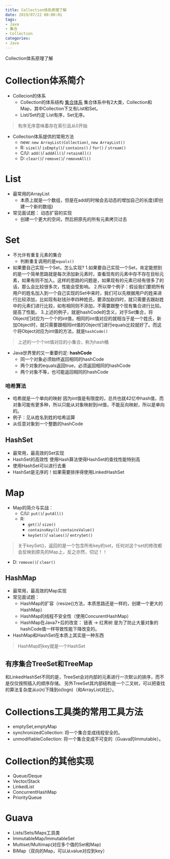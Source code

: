 ```yaml
---
title: Collection体系原理了解
date: 2019/07/22 00:00:01
tags: 
- Java
- 集合
- Collection
categories: 
- Java
---
```

Collection体系原理了解
<!--more-->

# Collection体系简介

- Collecion的体系
  - Collection的体系结构
[集合体系](https://juejin.im/entry/58fc6a07a0bb9f0065be95cc)
集合体系中有2大类，Collection和Map，其中Collection下又有List和Set。
  - List/Set约定
List有序，Set无序。
>有序无序意味着存在索引且从0开始

- Collection体系提供的常用方法
  - new: `new ArrayList(Collection)`, `new ArrayList()`
  - R: `size()`/ `isEmpty()`/ `contains()` / `for()` / `stream()`
  - C/U: `add()`/ `addAll()`/ `retainAll()`
  - D: `clear()`/ `remove()`/ `removeAll()`


# List
- 最常用的ArrayList
  - 本质上就是一个数组，但是在add的时候会去动态的增加自己的长度(即创建一个新的数组)
- 常见面试题： 动态扩容的实现
  - 创建一个更大的空间，然后把原先的所有元素拷贝过去

# Set
- 不允许有重复元素的集合
  - 判断重复调用的是`equals()`
- 如果要自己实现一个Set，怎么实现?
1.如果要自己实现一个Set，肯定能想到的是一个简单思路就是每次添加新元素时，查看现有的元素中存不存在目标元素，如果有则不加入。这样的思路的问题是，如果现有的元素已经有很多了的话，那么会比较很多次，性能会受影响。
2.所以举个例子：假设我们要把所有用户的姓名加入到一个自己实现的Set中来时，我们可以先根据用户的姓来进行比较添加，比如现有赵钱孙李四种姓氏，要添加赵四时，就只需要去跟赵姓中的元素们进行比较，如有相同则不添加，不需要跟整个现有集合进行比较。提高了性能。
3.上述的例子，就是hashCode的含义，对于Set集合，将Object们对应为一个个的int值，相同的int值对应的就相当于是一个姓氏，新加Object时，就只需要跟相同int值的Object们进行equals比较就好了。而这个将Object对应为int值的方法，就是`hashCode()`
> 上述的一个个int值对应的小集合，称为hash桶

- Java世界里的又一重要约定: **hashCode**
  - 同一个对象必须始终返回相同的hashCode
  - 两个对象的equals返回true，必须返回相同的hashCode
  - 两个对象不等，也可能返回相同的hashCode

### 哈希算法
- 哈希就是一个单向的映射
  因为int值是有限度的，总共也就42亿中hash值，而对象可能有更多种，所以只能从对象映射到int值，不能反向映射，所以是单向的。
- 例子：见从姓名到姓的哈希运算
- 从任意对象到一个整数的hashCode

## HashSet
- 最常用，最高效的Set实现
- HashSet的高效性
使用Hash算法使得HashSet的查找性能特别高
- 使用HashSet可以进行去重
- HashSet是无序的！如果需要排序得使用LinkedHashSet



# Map
- Map的简介与实战：
  - C/U: `put()`/ `putAll()`
  - R: 
    - `get()`/ `size()`
    - `containsKey()`/ `containsValue()`
    - `keySet()`/ `values()`/ `entrySet()`
> 关于keySet()，返回的是一个包含所有key的set，任何对这个set的修改都会反映到原先的Map上，反之亦然，切记！！
- D: `remove()`/ `clear()`

## HashMap
- 最常用，最高效的Map实现
- 常见面试题：
  - HashMap的扩容（resize()方法，本质思路还是一样的，创建一个更大的HashMap）
  - HashMap的线程不安全性（使用ConcurentHashMap）
  - HashMap在Java7+后的改变： 链表 -> 红黑树
是为了防止大量对象的hashCode值一样导致性能下降改变的。
- HashMap和HashSet在本质上其实是一种东西
> HashMap的key就是一个HashSet

## 有序集合TreeSet和TreeMap
和LinkedHashSet不同的是，TreeSet会对内部的元素进行一次默认的排序，而不是仅仅按照插入的顺序存储。
另外TreeSet其内部结构是一个二叉树，可以把查找的算法复杂度从o(n)下降到o(logn)（和ArrayList对比）。

# Collections工具类的常用工具方法
- emptySet,emptyMap
- synchronizedCollection: 将一个集合变成线程安全的。
- unmodifiableCollection: 将一个集合变成不可变的（Guava的Immutable）。

# Collection的其他实现
- Queue/Deque
- Vector/Stack
- LinkedList
- ConcurrentHashMap
- PriorityQueue

# Guava
- Lists/Sets/Maps工具类
- ImmutableMap/ImmutableSet
- Multiset/Multimap(对应多个值的Set和Map)
- BiMap（双向的Map，可以从value对应到key）
